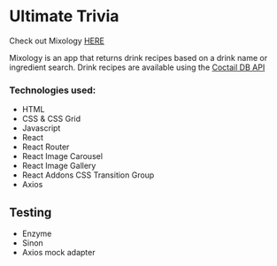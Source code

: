 # Ultimate Trivia

Check out Mixology [HERE](https://mixology-drink-recipes.netlify.com/)

Mixology is an app that returns drink recipes based on a drink name or ingredient search.
Drink recipes are available using the [Coctail DB API](https://www.thecocktaildb.com/)

### Technologies used:
- HTML
- CSS & CSS Grid
- Javascript
- React
- React Router
- React Image Carousel
- React Image Gallery
- React Addons CSS Transition Group
- Axios

## Testing
- Enzyme
- Sinon
- Axios mock adapter
